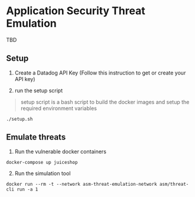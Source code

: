 # Application Security Threat Emulation 
TBD



## Setup

1. Create a Datadog API Key (Follow this instruction to get or create your API key)


2. run the setup script
> setup script is a bash script to build the docker images and setup the required environment variables

```
./setup.sh
```



## Emulate threats

1. Run the vulnerable docker containers

```
docker-compose up juiceshop
```

2. Run the simulation tool

```
docker run --rm -t --network asm-threat-emulation-network asm/threat-cli run -a 1
```


